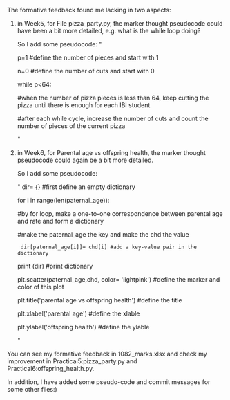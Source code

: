 The formative feedback found me lacking in two aspects:

1. in Week5, for File pizza_party.py, the marker thought pseudocode could have been a bit more detailed, e.g. what is the while loop doing?
   
   So I add some pseudocode:
      "
      
      p=1 #define the number of pieces and start with 1
      
      n=0 #define the number of cuts and start with 0
      
      while p<64: 
      
      #when the number of pizza pieces is less than 64, keep cutting the pizza until there is enough for each IBI student
      
      #after each while cycle, increase the number of cuts and count the number of pieces of the current pizza
      
      "

2. in Week6, for Parental age vs offspring health, the marker thought pseudocode could again be a bit more detailed.
  
   So I add some pseudocode:
      
      "
      dir= {} #first define an empty dictionary
      
      for i in range(len(paternal_age)): 
      
      #by for loop, make a one-to-one correspondence between parental age and rate and form a dictionary
      
      #make the paternal_age the key and make the chd the value
      
        dir[paternal_age[i]]= chd[i] #add a key-value pair in the dictionary
      
      print (dir) #print dictionary

      
      plt.scatter(paternal_age,chd, color= 'lightpink') #define the marker and color of this plot
      
      plt.title('parental age vs offspring health') #define the title
      
      plt.xlabel('parental age') #define the xlable
      
      plt.ylabel('offspring health') #define the ylable
      
      "

You can see my formative feedback in 1082_marks.xlsx and check my improvement in Practical5:pizza_party.py and Practical6:offspring_health.py.

In addition, I have added some pseudo-code and commit messages for some other files:)
